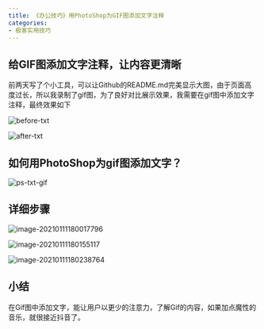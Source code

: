 ```yaml
---
title: 《办公技巧》用PhotoShop为GIF图添加文字注释
categories:
- 极客实用技巧
---
```




## 给GIF图添加文字注释，让内容更清晰

前两天写了个小工具，可以让Github的README.md完美显示大图，由于页面高度过长，所以我录制了gif图，为了良好对比展示效果，我需要在gif图中添加文字注释，最终效果如下



![before-txt](https://cdn.fangyuanxiaozhan.com/assets/16103580019193dYs6ecY.gif)

![after-txt](https://cdn.fangyuanxiaozhan.com/assets/16103580107136byynAze.gif)



## 如何用PhotoShop为gif图添加文字？

![ps-txt-gif](https://cdn.fangyuanxiaozhan.com/assets/1610359935931K1RyPQ4N.gif)



##  详细步骤



![image-20210111180017796](https://cdn.fangyuanxiaozhan.com/assets/16103592223557XBiNrJb.png)

![image-20210111180155117](https://v2fy.com/asset/0i/jikemiji/jikemiji-md/2021-01-11-ps-txt-1610357853000.assets/image-20210111180155117.png)

![image-20210111180238764](https://v2fy.com/asset/0i/jikemiji/jikemiji-md/2021-01-11-ps-txt-1610357853000.assets/image-20210111180238764.png)



##  小结



在Gif图中添加文字，能让用户以更少的注意力，了解Gif的内容，如果加点魔性的音乐，就很接近抖音了。







